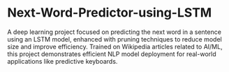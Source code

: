 # Next-Word-Predictor-using-LSTM
A deep learning project focused on predicting the next word in a sentence using an LSTM model, enhanced with pruning techniques to reduce model size and improve efficiency. Trained on Wikipedia articles related to AI/ML, this project demonstrates efficient NLP model deployment for real-world applications like predictive keyboards.
